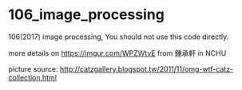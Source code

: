 # 106_image_processing

106(2017) image processing, You should not use this code directly.
		  
more details on https://imgur.com/WPZWtvE from 鍾承軒 in NCHU

picture source: http://catzgallery.blogspot.tw/2011/11/omg-wtf-catz-collection.html
